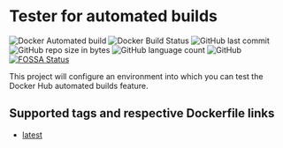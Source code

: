 Tester for automated builds
=======================================

![Docker Automated build](https://img.shields.io/docker/cloud/automated/demartis/docker-hub-automated-build-tester.svg)
![Docker Build Status](https://img.shields.io/docker/cloud/build/demartis/docker-hub-automated-build-tester.svg)
![GitHub last commit](https://img.shields.io/github/last-commit/demartis/docker-hub-automated-build-tester.svg)
![GitHub repo size in bytes](https://img.shields.io/github/repo-size/demartis/docker-hub-automated-build-tester.svg)
![GitHub language count](https://img.shields.io/github/languages/count/demartis/docker-hub-automated-build-tester.svg)
![GitHub](https://img.shields.io/github/license/demartis/docker-hub-automated-build-hub-tester.svg)
[![FOSSA Status](https://app.fossa.com/api/projects/git%2Bgithub.com%2Fdemartis%2Fdocker-hub-automated-build-tester.svg?type=shield)](https://app.fossa.com/projects/git%2Bgithub.com%2Fdemartis%2Fdocker-hub-automated-build-tester?ref=badge_shield)


This project will configure an environment into which you can test the Docker Hub automated builds feature.


## Supported tags and respective Dockerfile links

- [latest](https://github.com/demartis/matlab_runtime_docker/blob/master/Dockerfile)

